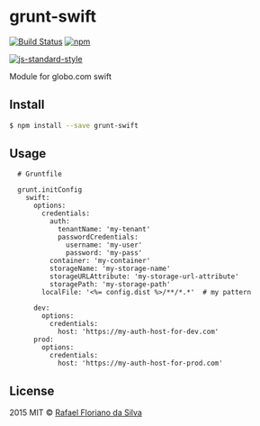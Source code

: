 # grunt-swift

[![Build Status][travis-image]][travis-url] [![npm][npm-image]][npm-url]

[travis-image]: https://travis-ci.org/rflorianobr/grunt-swift.svg?branch=master
[travis-url]: https://travis-ci.org/rflorianobr/grunt-swift
[npm-image]: https://img.shields.io/npm/v/grunt-swift.svg?style=flat
[npm-url]: https://npmjs.org/package/grunt-swift
[coveralls-image]: https://coveralls.io/repos/rflorianobr/grunt-swift/badge.svg
[coveralls-url]: https://coveralls.io/r/rflorianobr/grunt-swift

[![js-standard-style](https://cdn.rawgit.com/feross/standard/master/badge.svg)](https://github.com/feross/standard)

Module for globo.com swift

## Install

```sh
$ npm install --save grunt-swift
```

## Usage

```
  # Gruntfile

  grunt.initConfig
    swift:
      options:
        credentials:
          auth:
            tenantName: 'my-tenant'
            passwordCredentials:
              username: 'my-user'
              password: 'my-pass'
          container: 'my-container'
          storageName: 'my-storage-name'
          storageURLAttribute: 'my-storage-url-attribute'
          storagePath: 'my-storage-path'
        localFile: '<%= config.dist %>/**/*.*'  # my pattern

      dev:
        options:
          credentials:
            host: 'https://my-auth-host-for-dev.com'
      prod:
        options:
          credentials:
            host: 'https://my-auth-host-for-prod.com'
```


## License

2015 MIT © [Rafael Floriano da Silva]()
